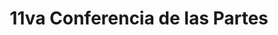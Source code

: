 ---
layout: compose
klass: compositionBlocks
title: 11va Conferencia de las Partes
description:  |
    Convención 
    Manta, Ecuador
background: https://inaturalist-open-data.s3.amazonaws.com/photos/237489418/original.jpg
imageLicense: _Chelonia mydas_ Kunstformen der Natur (1904) by Ernst Haeckel via [Wikimedia](https://commons.wikimedia.org/wiki/Kunstformen_der_Natur)
hasTextShadow: true
composition:
- type: features
  data: home.news
---